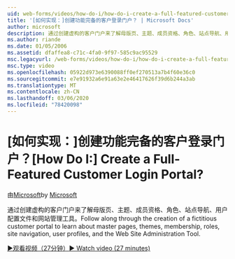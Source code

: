 ```yaml
---
uid: web-forms/videos/how-do-i/how-do-i-create-a-full-featured-customer-login-portal
title: '[如何实现：]创建功能完备的客户登录门户？ | Microsoft Docs'
author: microsoft
description: 通过创建虚构的客户门户来了解母版页、主题、成员资格、角色、站点导航、用户配置文件和 。
ms.author: riande
ms.date: 01/05/2006
ms.assetid: dfaffea8-c71c-4fa0-9f97-585c9ac95529
msc.legacyurl: /web-forms/videos/how-do-i/how-do-i-create-a-full-featured-customer-login-portal
msc.type: video
ms.openlocfilehash: 05922d973e6390088ff0ef270513a7b4f60e36c0
ms.sourcegitcommit: e7e91932a6e91a63e2e46417626f39d6b244a3ab
ms.translationtype: MT
ms.contentlocale: zh-CN
ms.lasthandoff: 03/06/2020
ms.locfileid: "78420098"
---
```

# <a name="how-do-i-create-a-full-featured-customer-login-portal"></a><span data-ttu-id="3e3ba-104">[如何实现：]创建功能完备的客户登录门户？</span><span class="sxs-lookup"><span data-stu-id="3e3ba-104">[How Do I:] Create a Full-Featured Customer Login Portal?</span></span>

<span data-ttu-id="3e3ba-105">由[Microsoft](https://github.com/microsoft)</span><span class="sxs-lookup"><span data-stu-id="3e3ba-105">by [Microsoft](https://github.com/microsoft)</span></span>

<span data-ttu-id="3e3ba-106">通过创建虚构的客户门户来了解母版页、主题、成员资格、角色、站点导航、用户配置文件和网站管理工具。</span><span class="sxs-lookup"><span data-stu-id="3e3ba-106">Follow along through the creation of a fictitious customer portal to learn about master pages, themes, membership, roles, site navigation, user profiles, and the Web Site Administration Tool.</span></span>

[<span data-ttu-id="3e3ba-107">&#9654;观看视频（27分钟）</span><span class="sxs-lookup"><span data-stu-id="3e3ba-107">&#9654; Watch video (27 minutes)</span></span>](https://channel9.msdn.com/Blogs/ASP-NET-Site-Videos/how-do-i-create-a-full-featured-customer-login-portal)

